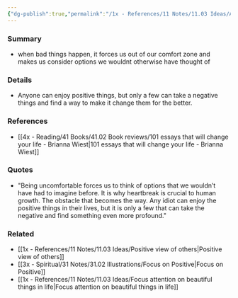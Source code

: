 ```yaml
---
{"dg-publish":true,"permalink":"/1x - References/11 Notes/11.03 Ideas/Any idiot can enjoy positive things/","title":"Any idiot can enjoy positive things","noteIcon":""}
---
```



### Summary
- when bad things happen, it forces us out of our comfort zone and makes us consider options we wouldnt otherwise have thought of

### Details
- Anyone can enjoy positive things, but only a few can take a negative things and find a way to make it change them for the better.

### References
- [[4x - Reading/41 Books/41.02 Book reviews/101 essays that will change your life - Brianna Wiest\|101 essays that will change your life - Brianna Wiest]]

### Quotes
- "Being uncomfortable forces us to think of options that we wouldn’t have had to imagine before. It is why heartbreak is crucial to human growth. The obstacle that becomes the way. Any idiot can enjoy the positive things in their lives, but it is only a few that can take the negative and find something even more profound."

### Related
- [[1x - References/11 Notes/11.03 Ideas/Positive view of others\|Positive view of others]]
- [[3x - Spiritual/31 Notes/31.02 Illustrations/Focus on Positive\|Focus on Positive]]
- [[1x - References/11 Notes/11.03 Ideas/Focus attention on beautiful things in life\|Focus attention on beautiful things in life]]